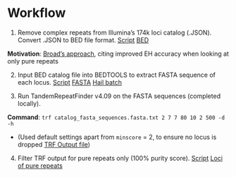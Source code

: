 # Workflow

1) Remove complex repeats from Illumina’s 174k loci catalog (.JSON). Convert .JSON to BED file format. [Script](https://github.com/populationgenomics/sv-workflows/blob/pure_repeats_PR/str/inputs/pure_repeats_catalog/Illumina%20catalog%20to%20BED%20file%20conversion.ipynb) [BED](https://github.com/populationgenomics/sv-workflows/blob/pure_repeats_PR/str/inputs/pure_repeats_catalog/bed_catalog_without_complex_repeats.bed)

  **Motivation**: [Broad’s approach](https://gnomad.broadinstitute.org/news/2022-01-the-addition-of-short-tandem-repeat-calls-to-gnomad/), citing improved EH accuracy when looking at only pure repeats

2) Input BED catalog file into BEDTOOLS to extract FASTA sequence of each locus. [Script](https://github.com/populationgenomics/sv-workflows/blob/pure_repeats_PR/str/inputs/pure_repeats_catalog/bed_to_fasta.py) [FASTA](https://github.com/populationgenomics/sv-workflows/blob/pure_repeats_PR/str/inputs/pure_repeats_catalog/catalog_fasta_sequences.fasta.txt) [Hail batch](https://batch.hail.populationgenomics.org.au/batches/420088)

3) Run TandemRepeatFinder v4.09 on the FASTA sequences (completed locally).

  **Command**: `trf catalog_fasta_sequences.fasta.txt 2 7 7 80 10 2 500 -d -h`

 * (Used default settings apart from `minscore` = 2, to ensure no locus is dropped
[TRF Output file](https://github.com/populationgenomics/sv-workflows/blob/pure_repeats_PR/str/inputs/pure_repeats_catalog/trf_output.dat))

4) Filter TRF output for pure repeats only (100% purity score). [Script](https://github.com/populationgenomics/sv-workflows/blob/pure_repeats_PR/str/inputs/pure_repeats_catalog/Pure%20repeats%20catalog%20.ipynb) [Loci of pure repeats](https://github.com/populationgenomics/sv-workflows/blob/pure_repeats_PR/str/inputs/pure_repeats_catalog/pure_repeats_loci.txt)
